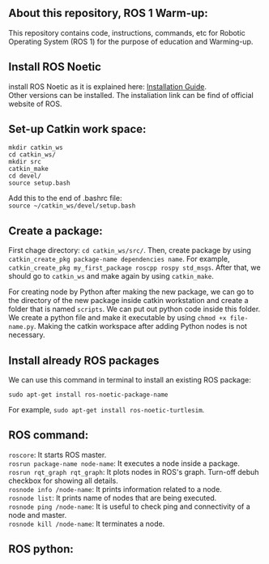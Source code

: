 ## About this repository, ROS 1 Warm-up:
This repository contains code, instructions, commands, etc for Robotic Operating System (ROS 1) for the purpose of education and Warming-up.


## Install ROS Noetic
install ROS Noetic as it is explained here: [Installation Guide](http://wiki.ros.org/noetic/Installation/Ubuntu).<br />
Other versions can be installed. The instaliation link can be find of official website of ROS.

## Set-up Catkin work space:
```
mkdir catkin_ws
cd catkin_ws/
mkdir src
catkin_make
cd devel/
source setup.bash
```

Add this to the end of .bashrc file:<br />
`source ~/catkin_ws/devel/setup.bash`<br />

## Create a package:<br />
First chage directory: `cd catkin_ws/src/`. Then, create package by using `catkin_create_pkg package-name dependencies name`. For example, `catkin_create_pkg my_first_package roscpp rospy std_msgs`. After that, we should go to `catkin_ws` and make again by using `catkin_make`.<br />

For creating node by Python after making the new package, we can go to the directory of the new package inside catkin workstation and create a folder that is named `scripts`. We can put out python code inside this folder. We create a python file and make it executable by using `chmod +x file-name.py`. Making the catkin workspace after adding Python nodes is not necessary.


## Install already ROS packages
We can use this command in terminal to install an existing ROS package:
```
sudo apt-get install ros-noetic-package-name
```

For example, `sudo apt-get install ros-noetic-turtlesim`.


## ROS command:
`roscore`: It starts ROS master.<br />
`rosrun package-name node-name`: It executes a node inside a package.<br />
`rosrun rqt_graph rqt_graph`: It plots nodes in ROS's graph. Turn-off debuh checkbox for showing all details.<br />
`rosnode info /node-name`: It prints information related to a node.<br />
`rosnode list`: It prints name of nodes that are being executed.<br />
`rosnode ping /node-name`: It is useful to check ping and connectivity of a node and master.<br />
`rosnode kill /node-name`: It terminates a node.<br />



## ROS python:
